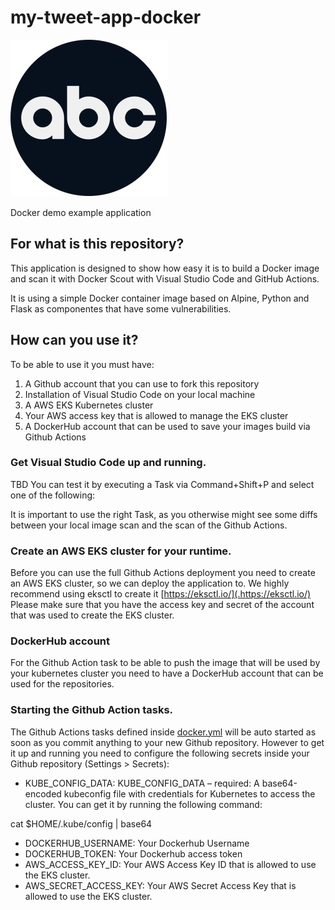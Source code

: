 # my-tweet-app-docker 

![alt text](https://github.com/jeromebaude/my-tweet-app-docker/blob/main/app/static/ABC-2021-LOGO-small.jpg?raw=true)

Docker demo example application

## For what is this repository?

This application is designed to show how easy it is to build a Docker image and scan it with Docker Scout with Visual Studio Code and GitHub Actions.

It is using a simple Docker container image based on Alpine, Python and Flask as componentes that have some vulnerabilities.

## How can you use it?

To be able to use it you must have:

1. A Github account that you can use to fork this repository
2. Installation of Visual Studio Code on your local machine
3. A AWS EKS Kubernetes cluster
4. Your AWS access key that is allowed to manage the EKS cluster
5. A DockerHub account that can be used to save your images build via Github Actions


### Get Visual Studio Code up and running.

TBD
You can test it by executing a Task via Command+Shift+P and select one of the following:

It is important to use the right Task, as you otherwise might see some diffs between your local image scan and the scan of the Github Actions.

### Create an AWS EKS cluster for your runtime.

Before you can use the full Github Actions deployment you need to create an AWS EKS cluster, so we can deploy the application to. We highly recommend using eksctl to create it [https://eksctl.io/](.https://eksctl.io/) Please make sure that you have the access key and secret of the account that was used to create the EKS cluster.

### DockerHub account

For the Github Action task to be able to push the image that will be used by your kubernetes cluster you need to have a DockerHub account that can be used for the repositories.

### Starting the Github Action tasks.

The Github Actions tasks defined inside [docker.yml](.github/workflows) will be auto started as soon as you commit anything to your new Github repository. However to get it up and running you need to configure the following secrets inside your Github repository (Settings > Secrets):

* KUBE_CONFIG_DATA: KUBE_CONFIG_DATA – required: A base64-encoded kubeconfig file with credentials for Kubernetes to access the cluster. You can get it by running the following command:

cat $HOME/.kube/config | base64

* DOCKERHUB_USERNAME: Your Dockerhub Username
* DOCKERHUB_TOKEN: Your Dockerhub access token
* AWS_ACCESS_KEY_ID: Your AWS Access Key ID that is allowed to use the EKS cluster.
* AWS_SECRET_ACCESS_KEY: Your AWS Secret Access Key that is allowed to use the EKS cluster.
